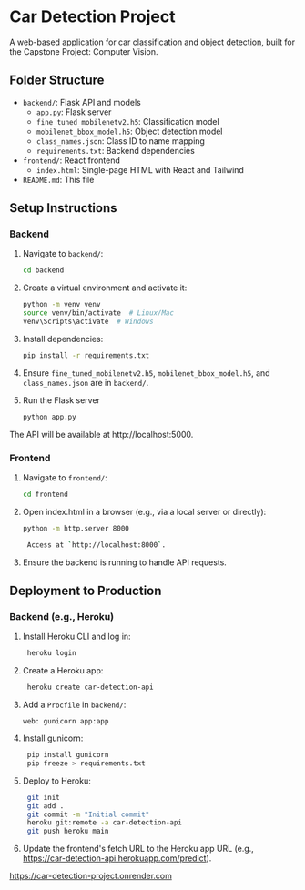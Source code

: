 # Car Detection Project

A web-based application for car classification and object detection, built for the Capstone Project: Computer Vision.

## Folder Structure
- `backend/`: Flask API and models
  - `app.py`: Flask server
  - `fine_tuned_mobilenetv2.h5`: Classification model
  - `mobilenet_bbox_model.h5`: Object detection model
  - `class_names.json`: Class ID to name mapping
  - `requirements.txt`: Backend dependencies
- `frontend/`: React frontend
  - `index.html`: Single-page HTML with React and Tailwind
- `README.md`: This file

## Setup Instructions
### Backend
1. Navigate to `backend/`:

   ```bash
   cd backend

2. Create a virtual environment and activate it:

   ```bash
   python -m venv venv
   source venv/bin/activate  # Linux/Mac
   venv\Scripts\activate  # Windows

3. Install dependencies:

   ```bash
   pip install -r requirements.txt

4. Ensure `fine_tuned_mobilenetv2.h5`, `mobilenet_bbox_model.h5`, and `class_names.json` are in `backend/`.

5. Run the Flask server

   ```bash
   python app.py

  The API will be available at http://localhost:5000.

### Frontend
1. Navigate to `frontend/`:

   ```bash
   cd frontend

2. Open index.html in a browser (e.g., via a local server or directly):

   ```bash
   python -m http.server 8000

    Access at `http://localhost:8000`.

3. Ensure the backend is running to handle API requests.

## Deployment to Production

### Backend (e.g., Heroku)

1. Install Heroku CLI and log in:

   ```bash
    heroku login

2. Create a Heroku app:

   ```bash
    heroku create car-detection-api

3. Add a `Procfile` in `backend/`:

    ```text
    web: gunicorn app:app

4. Install gunicorn:

   ```bash
    pip install gunicorn
    pip freeze > requirements.txt

5. Deploy to Heroku:

   ```bash
    git init
    git add .
    git commit -m "Initial commit"
    heroku git:remote -a car-detection-api
    git push heroku main

6. Update the frontend's fetch URL to the Heroku app URL (e.g., https://car-detection-api.herokuapp.com/predict).

https://car-detection-project.onrender.com
